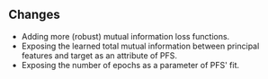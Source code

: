 
## Changes

* Adding more (robust) mutual information loss functions.
* Exposing the learned total mutual information between principal features and target as an attribute of PFS.
* Exposing the number of epochs as a parameter of PFS' fit.